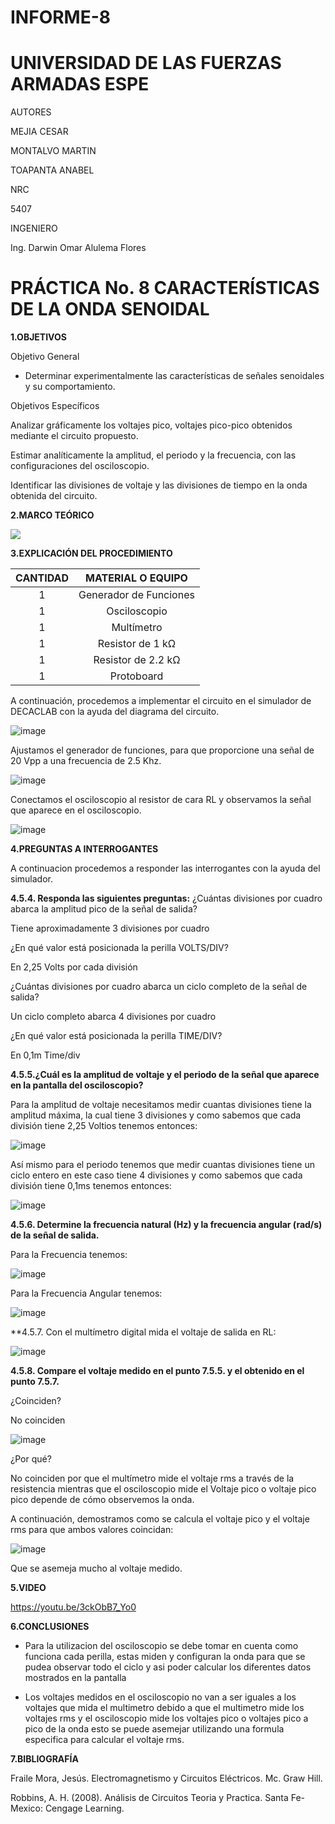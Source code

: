# INFORME-8

</div>

# UNIVERSIDAD DE LAS FUERZAS ARMADAS ESPE

AUTORES

MEJIA CESAR

MONTALVO MARTIN

TOAPANTA ANABEL

NRC
  
5407

INGENIERO

Ing. Darwin Omar Alulema Flores

# PRÁCTICA No. 8 CARACTERÍSTICAS DE LA ONDA SENOIDAL
  
</div>

**1.OBJETIVOS**

Objetivo General

* Determinar experimentalmente las características de señales senoidales y su comportamiento.

Objetivos Específicos

Analizar gráficamente los voltajes pico, voltajes pico-pico obtenidos mediante el circuito propuesto.

Estimar analíticamente la amplitud, el periodo y la frecuencia, con las configuraciones del osciloscopio.

Identificar las divisiones de voltaje y las divisiones de tiempo en la onda obtenida del circuito.


**2.MARCO TEÓRICO**

![](https://github.com/Anabeltoapanta/INFORME-LABORATORIO8/blob/main/MARCO%20TEORICO%20LABORATORIO%208-convertido_page-0001.jpg)  
 

**3.EXPLICACIÓN DEL PROCEDIMIENTO**

<div align="center">
     
|**CANTIDAD**|       **MATERIAL O EQUIPO**      |
|    :---:   |              :---:               | 
|      1     |       Generador de Funciones     |
|      1     |           Osciloscopio           |
|      1     |            Multímetro            |
|      1     |         Resistor de 1 kΩ         |
|      1     |        Resistor de 2.2 kΩ        |
|      1     |            Protoboard            |
  
</div>

A continuación, procedemos a implementar el circuito en el simulador de DECACLAB con la ayuda del diagrama del circuito.

![image](https://user-images.githubusercontent.com/85134094/132283743-1a993907-65b8-4672-8140-dea81fba1947.png)

Ajustamos el generador de funciones, para que proporcione una señal de 20 Vpp a una frecuencia de 2.5 Khz.

![image](https://user-images.githubusercontent.com/85134094/132283756-cc92fa60-7eea-49b7-9685-eb118b4d7230.png)

Conectamos el osciloscopio al resistor de cara RL y observamos la señal que aparece en el osciloscopio.

![image](https://user-images.githubusercontent.com/85134094/132283777-6d4d7d5e-c3db-46b4-85e4-c1eeac8584d7.png)

**4.PREGUNTAS A INTERROGANTES**

A continuacion procedemos a responder las interrogantes con la ayuda del simulador.

**4.5.4. Responda las siguientes preguntas:**
¿Cuántas divisiones por cuadro abarca la amplitud pico de la señal de salida?

Tiene aproximadamente 3 divisiones por cuadro

¿En qué valor está posicionada la perilla VOLTS/DIV?

En 2,25 Volts por cada división

¿Cuántas divisiones por cuadro abarca un ciclo completo de la señal de salida? 

Un ciclo completo abarca 4 divisiones por cuadro 

¿En qué valor está posicionada la perilla TIME/DIV?

En 0,1m Time/div

**4.5.5.¿Cuál es la amplitud de voltaje y el periodo de la señal que aparece en la pantalla del osciloscopio?**

Para la amplitud de voltaje necesitamos medir cuantas divisiones tiene la amplitud máxima, la cual tiene 3 divisiones y como sabemos que cada división tiene 2,25 Voltios tenemos entonces:

![image](https://user-images.githubusercontent.com/85134094/132284064-bcc06f85-87e9-4d05-ba4c-de7ddd482f66.png)

Así mismo para el periodo tenemos que medir cuantas divisiones tiene un ciclo entero en este caso tiene 4 divisiones y como sabemos que cada división tiene 0,1ms tenemos entonces:

![image](https://user-images.githubusercontent.com/85134094/132284040-9a2ac751-3293-469e-bc9e-ef8eaec274c2.png)

**4.5.6. Determine la frecuencia natural (Hz) y la frecuencia angular (rad/s) de la señal de salida.**

Para la Frecuencia tenemos:

![image](https://user-images.githubusercontent.com/85134094/132284125-748a544a-0d50-4575-af63-eedc3fe1358e.png)

Para la Frecuencia Angular tenemos:

![image](https://user-images.githubusercontent.com/85134094/132284137-61aa1054-f584-4e98-9157-fd73825ad996.png)

**4.5.7. Con el multímetro digital mida el voltaje de salida en RL: 

![image](https://user-images.githubusercontent.com/85134094/132284158-de516378-b413-46ef-87e3-59ac6ad37517.png)

**4.5.8. Compare el voltaje medido en el punto 7.5.5. y el obtenido en el punto 7.5.7.**

¿Coinciden? 

No coinciden

![image](https://user-images.githubusercontent.com/85134094/132284182-fab50e89-cae2-4150-9f91-862ce0074db2.png)

¿Por qué?

No coinciden por que el multímetro mide el voltaje rms a través de la resistencia mientras que el osciloscopio mide el Voltaje pico o voltaje pico pico depende de cómo observemos la onda.

A continuación, demostramos como se calcula el voltaje pico y el voltaje rms para que ambos valores coincidan:

![image](https://user-images.githubusercontent.com/85134094/132284245-473abd91-81e4-44f4-b2c7-066354424e19.png)

Que se asemeja mucho al voltaje medido.

**5.VIDEO**

https://youtu.be/3ckObB7_Yo0

**6.CONCLUSIONES**

* Para la utilizacion del osciloscopio se debe tomar en cuenta como funciona cada perilla, estas miden y configuran la onda para que se pudea observar todo el ciclo y asi poder calcular los diferentes datos mostrados en la pantalla

* Los voltajes medidos en el osciloscopio no van a ser iguales a los voltajes que mida el multimetro debido a que el multimetro mide los voltajes rms y el osciloscopio mide los voltajes pico o voltajes pico a pico de la onda esto se puede asemejar utilizando una formula especifica para calcular el voltaje rms.

**7.BIBLIOGRAFÍA**

Fraile Mora, Jesús. Electromagnetismo y Circuitos Eléctricos. Mc. Graw Hill.

Robbins, A. H. (2008). Análisis de Circuitos Teoria y Practica. Santa Fe-Mexico: Cengage Learning.

